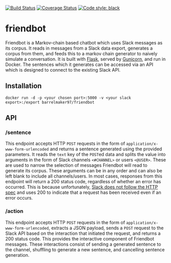 [![Build Status](https://travis-ci.org/barrelmaker97/friendbot.svg?branch=master)](https://travis-ci.org/barrelmaker97/friendbot)
[![Coverage Status](https://coveralls.io/repos/github/barrelmaker97/friendbot/badge.svg?branch=master)](https://coveralls.io/github/barrelmaker97/friendbot?branch=master)
[![Code style: black](https://img.shields.io/badge/code%20style-black-000000.svg)](https://github.com/psf/black)

# friendbot
Friendbot is a Markov-chain based chatbot which uses Slack messages as its corpus. It reads in messages from a Slack data export, generates a corpus from them, and feeds this to a markov chain generator to naively simulate a conversation. It is built with [Flask](https://github.com/pallets/flask), served by [Gunicorn](https://github.com/benoitc/gunicorn), and run in Docker. The sentences which it generates can be accessed via an API which is designed to connect to the existing Slack API.

## Installation
```
docker run -d -p <your chosen port>:5000 -v <your slack export>:/export barrelmaker97/friendbot
```

## API
### /sentence
This endpoint accepts HTTP `POST` requests in the form of `application/x-www-form-urlencoded` and returns a sentence generated using the provided parameters. It reads the `text` key of the `POST`ed data and splits the value into arguments in the form of Slack channels `<#CHANNEL>` or users `<@USER>`. These are used to narrow the selection of messages Friendbot will read to generate its corpus. These arguments can be in any order and can also be left blank to include all channels/users. In most cases, responses from this endpoint will return a 200 status code, regardless of whether an error has occurred. This is because unfortunately, [Slack does not follow the HTTP spec](https://api.slack.com/slash-commands#responding_with_errors) and uses 200 to indicate that a request has been received even if an error occurs.

### /action
This endpoint accepts HTTP `POST` requests in the form of `application/x-www-form-urlencoded`, extracts a JSON payload, sends a `POST` request to the Slack API based on the interaction that initiated the request, and returns a 200 status code. This provides the interactive component of Friendbot messages. These interactions consist of sending a generated sentence to the channel, shuffling to generate a new sentence, and cancelling sentence generation.
